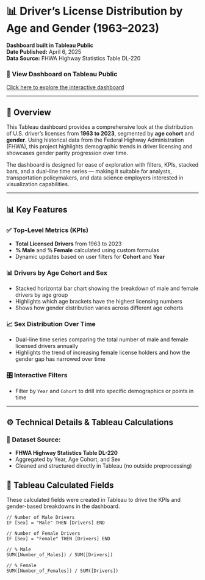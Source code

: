 # 📊 Driver’s License Distribution by Age and Gender (1963–2023)

**Dashboard built in Tableau Public**  
**Date Published:** April 6, 2025  
**Data Source:** FHWA Highway Statistics Table DL-220  
### 🔗 View Dashboard on Tableau Public  
[Click here to explore the interactive dashboard](https://public.tableau.com/app/profile/edens.duphresne5020/viz/License_Dashboard/License_Dashboard?publish=yes)


---

## 🧠 Overview

This Tableau dashboard provides a comprehensive look at the distribution of U.S. driver’s licenses from **1963 to 2023**, segmented by **age cohort** and **gender**. Using historical data from the Federal Highway Administration (FHWA), this project highlights demographic trends in driver licensing and showcases gender parity progression over time.

The dashboard is designed for ease of exploration with filters, KPIs, stacked bars, and a dual-line time series — making it suitable for analysts, transportation policymakers, and data science employers interested in visualization capabilities.

---

## 📊 Key Features

### ✅ **Top-Level Metrics (KPIs)**
- **Total Licensed Drivers** from 1963 to 2023
- **% Male** and **% Female** calculated using custom formulas
- Dynamic updates based on user filters for **Cohort** and **Year**

### 📊 **Drivers by Age Cohort and Sex**
- Stacked horizontal bar chart showing the breakdown of male and female drivers by age group
- Highlights which age brackets have the highest licensing numbers
- Shows how gender distribution varies across different age cohorts

### 📈 **Sex Distribution Over Time**
- Dual-line time series comparing the total number of male and female licensed drivers annually
- Highlights the trend of increasing female license holders and how the gender gap has narrowed over time

### 🎛️ **Interactive Filters**
- Filter by `Year` and `Cohort` to drill into specific demographics or points in time

---

## ⚙️ Technical Details & Tableau Calculations

### 📂 Dataset Source:
- **FHWA Highway Statistics Table DL-220**
- Aggregated by Year, Age Cohort, and Sex
- Cleaned and structured directly in Tableau (no outside preprocessing)

## 📐 Tableau Calculated Fields

These calculated fields were created in Tableau to drive the KPIs and gender-based breakdowns in the dashboard.

```tableau
// Number of Male Drivers
IF [Sex] = "Male" THEN [Drivers] END

// Number of Female Drivers
IF [Sex] = "Female" THEN [Drivers] END

// % Male
SUM([Number_of_Males]) / SUM([Drivers])

// % Female
SUM([Number_of_Females]) / SUM([Drivers])
